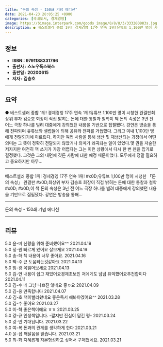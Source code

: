 ```yaml
---
title: "돈의 속성 - 150쇄 기념 에디션"
date: 2021-04-23 20:05:25 +0900
categories: [국내도서, 경제경영]
image: https://bimage.interpark.com/goods_image/0/8/8/3/333280883s.jpg
description: ● 베스트셀러 종합 1위! 경제경영 17주 연속 1위!유튜브 1,100만 명이 시청한 완결판최상위 부자 김승호 회장이 직접 밝히는 돈에 대한 통찰과 철학이 책 돈의 속성은 3년 전 어느 극장 하나를 빌려 대중에게 강의했던 내용을 기반으로 집필됐다. 강연은 방송을 통해 전파되며 유튜브
---
```


## **정보**

- **ISBN : 9791188331796**
- **출판사 : 스노우폭스북스**
- **출판일 : 20200615**
- **저자 : 김승호**

------



## **요약**

●  베스트셀러 종합 1위! 경제경영 17주 연속 1위!유튜브 1,100만 명이 시청한  완결판최상위 부자 김승호 회장이 직접 밝히는 돈에 대한 통찰과 철학이 책 돈의 속성은 3년 전 어느 극장 하나를 빌려 대중에게 강의했던 내용을 기반으로 집필됐다. 강연은 방송을 통해 전파되며 유튜브와 셀럽들에 의해 공유와 전파를 거듭했다. 그리고 이내 1,100만 명에게 전달되기에 이르렀다. 하지만 여러 사람을 통해 생산 및 재생산되는 과정에서 어떤 의미는 그 뜻이 정확히 전달되지 않았거나 의미가 왜곡되는 일이 있었다.몇 권을 저술한 저자지만 여전히 책 쓰기가 가장 어렵다는 그는 이런 상황에서 다시 한 번 펜을 잡기로 결정했다. 그것은 그의 내면에 깃든 사람에 대한 애정 때문이었다. 모두에게 정말 필요하고 중요하지만 아무...

------

베스트셀러 종합 1위! 경제경영 17주 연속 1위! #x0D;유튜브 1,100만 명이 시청한 「돈의 속성」 완결판 #x0D;최상위 부자 김승호 회장이 직접 밝히는 돈에 대한 통찰과 철학 #x0D; #x0D;이 책 돈의 속성은 3년 전 어느 극장 하나를 빌려 대중에게 강의했던 내용을 기반으로 집필됐다. 강연은 방송을 통해... 

------


돈의 속성 - 150쇄 기념 에디션 

------


## **리뷰** 

5.0 윤-미 신랑을 위해 준비했어요^^ 2021.04.19 <br/>5.0 정-원 빠르게 왔어요 잘보게요 2021.04.16 <br/>5.0 송-하 책 내용이 너무 좋아요. 2021.04.16 <br/>5.0 백-주 큰 도움되는것같아요  2021.04.13 <br/>5.0 임-광 꼭읽어보세요 2021.04.13 <br/>5.0 김-연 내용이 쉽고 재밌어요경제초보인 저에게도 넘넘 유익했어요추천합미다 2021.04.11 <br/>5.0 김-수 네 그냥 나쁘진 않네요 좋ㅇ요 2021.04.09 <br/>5.0 김-웅 만족합니다 2021.04.07 <br/>4.0 김-호 책이빨리왔네요 좋은독서 해봐야겠어요^^ 2021.03.28 <br/>5.0 김-수 좋아요 2021.03.27 <br/>5.0 이-혁 좋은책이에요 ㅎㅎ 2021.03.25 <br/>5.0 강-규 인생책입니다. -짧지만 진심이 담긴 평- 2021.03.24 <br/>5.0 강-민 기대됩니다. 2021.03.22 <br/>5.0 여-복 돈과의 관계를 생각하게 한다 2021.03.21 <br/>4.0 윤-섭 깨달음을 얻습니다. 2021.03.21 <br/>5.0 최-화 지혜롭게 자본형성하고 싶어서 구매했네요. 2021.03.21 <br/>